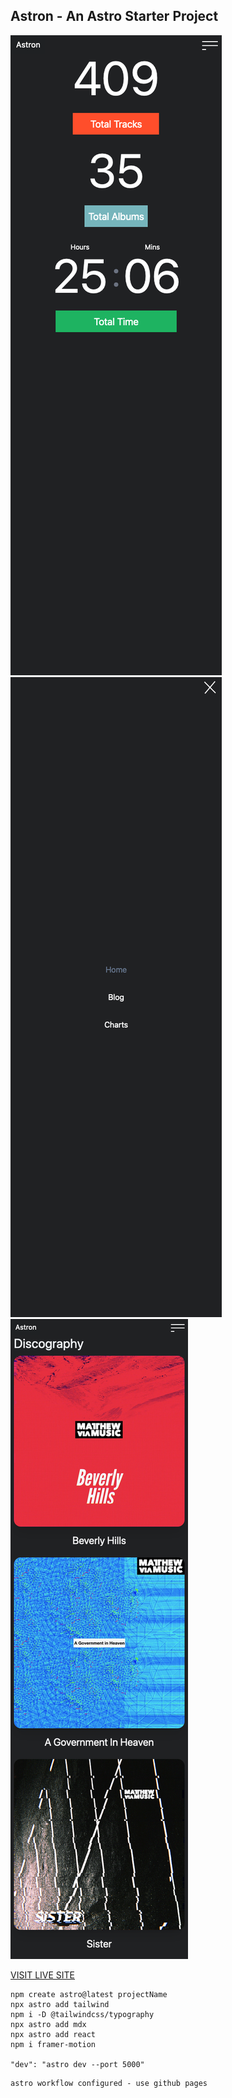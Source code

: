 ## Astron - An Astro Starter Project


![PREVIEW](preview.png)
![PREVIEW](preview2.png)
![PREVIEW](preview3.png)

[VISIT LIVE SITE](https://mattheweq.com/astron/)



```
npm create astro@latest projectName
npx astro add tailwind
npm i -D @tailwindcss/typography
npx astro add mdx
npx astro add react
npm i framer-motion

"dev": "astro dev --port 5000"
```

```
astro workflow configured - use github pages
```
